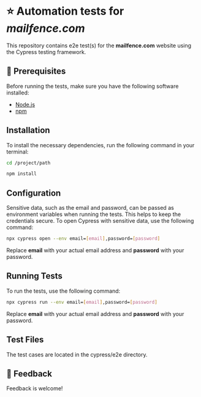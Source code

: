 # :star: Automation tests for *mailfence.com*
This repository contains e2e test(s) for the **mailfence.com** website using the Cypress testing framework.

## :rocket: Prerequisites
Before running the tests, make sure you have the following software installed:

* [Node.js](https://nodejs.org/en/download/current)
* [npm](https://github.com/npm/cli)

## Installation
To install the necessary dependencies, run the following command in your terminal:

```bash
cd /project/path
```
```bash
npm install
```

## Configuration
Sensitive data, such as the email and password, can be passed as environment variables when running the tests. This helps to keep the credentials secure. To open Cypress with sensitive data, use the following command:

```bash
npx cypress open --env email=[email],password=[password]
```

Replace **email** with your actual email address and **password** with your password.

## Running Tests
To run the tests, use the following command:

```bash
npx cypress run --env email=[email],password=[password]
```

Replace **email** with your actual email address and **password** with your password.

## Test Files
The test cases are located in the cypress/e2e directory.


## :handshake: Feedback
Feedback is welcome!
